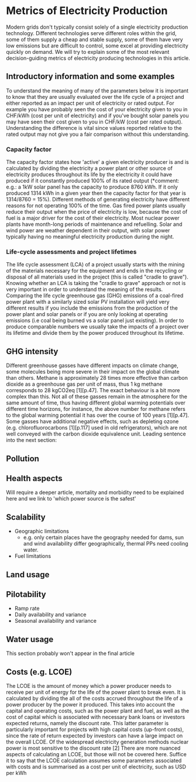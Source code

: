 # Metrics of Electricity Production
Modern grids don't typically consist solely of a single electricity production technology. Different technologies serve different roles within the grid, some of them supply a cheap and stable supply, some of them have very low emissions but are difficult to control, some excel at providing electricity quickly on demand. We will try to explain some of the most relevant decision-guiding metrics of electricity producing technologies in this article. 
## Introductory information and some examples
To understand the meaning of many of the parameters below it is important to know that they are usually evaluated over the life cycle of a project and either reported as an impact per unit of electricity or rated output. For example you have probably seen the cost of your electricity given to you in CHF/kWh (cost per unit of electricity) and if you've bought solar panels you may have seen their cost given to you in CHF/kW (cost per rated output). Understanding the difference is vital since values reported relative to the rated output may not give you a fair comparison without this understanding.
### Capacity factor
The capacity factor states how 'active' a given electricity producer is and is calculated by dividing the electricity a power plant or other source of electricity produces throughout its life by the electricity it could have produced if it constantly produced 100% of its rated output (*comment: e.g.: a 1kW solar panel has the capacity to produce 8760 kWh. If it only produced 1314 kWh in a given year then the capacity factor for that year is 1314/8760 = 15%). Different methods of generating electricity have different reasons for not operating 100% of the time. Gas fired power plants usually reduce their output when the price of electricity is low, because the cost of fuel is a major driver for the cost of their electricity. Most nuclear power plants have month-long periods of maintenance and refuelling. Solar and wind power are weather dependent in their output, with solar power typically having no meaningful electricity production during the night.
### Life-cycle assessments and project lifetimes
The life cycle assessment (LCA) of a project usually starts with the mining of the materials necessary for the equipment and ends in the recycling or disposal of all materials used in the project (this is called "cradle to grave"). Knowing whether an LCA is taking the "cradle to grave" approach or not is very important in order to understand the meaning of the results. Comparing the life cycle greenhouse gas (GHG) emissions of a coal-fired power plant with a similarly sized solar PV installation will yield very different results if you include the emissions from the production of the power plant and solar panels or if you are only looking at operating emissions (i.e coal being burned vs a solar panel just existing). In order to produce comparable numbers we usually take the impacts of a project over its lifetime and divide them by the power produced throughout its lifetime.


## GHG intensity
Different greenhouse gasses have different impacts on climate change, some molecules being more severe in their impact on the global climate than others. Methane is approximately 28 times more effective than carbon dioxide as a greenhouse gas per unit of mass, thus 1 kg methane corresponds to 28 kgCO2eq [1][p.47]. The exact behaviour is a bit more complex than this. Not all of these gasses remain in the atmosphere for the same amount of time, thus having different global warming potentials over different time horizons, for instance, the above number for methane refers to the global warming potential it has over the course of 100 years [1][p.47]. Some gasses have additional negative effects, such as depleting ozone (e.g. chlorofluorocarbons [1][p.117] used in old refrigerators), which are not well conveyed with the carbon dioxide equivalence unit.
Leading sentence into the next section: 
## Pollution
## Health aspects
Will require a deeper article, mortality and morbidity need to be explained here and we link to 'which power source is the safest'
## Scalability
- Geographic limitations
    - e.g. only certain places have the geography needed for dams, sun and wind availability differ geographically, thermal PPs need cooling water.
- Fuel limitations
## Land usage
## Pilotability
- Ramp rate
- Daily availability and variance
- Seasonal availability and variance

## Water usage
This section probably won't appear in the final article





## Costs (e.g. LCOE)
The LCOE is the amount of money which a power producer needs to receive per unit of energy for the life of the power plant to break even. It is calculated by dividing the all of the costs accrued throughout the life of a power producer by the power it produced. This takes into account the capital and operating costs, such as the power plant and fuel, as well as the cost of capital which is associated with necessary bank loans or investors expected returns, namely the discount rate. This latter parameter is particularly important for projects with high capital costs (up-front costs), since the rate of return expected by investors can have a large impact on the overall LCOE. Of the widespread electricity generation methods nuclear power is most sensitive to the discount rate [2] There are more nuanced aspects of calculating an LCOE, but those will not be covered here. Suffice it to say that the LCOE calculation assumes some parameters associated with costs and is summarised as a cost per unit of electricity, such as USD per kWh
